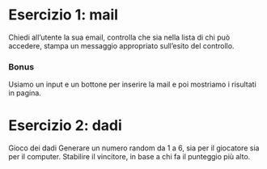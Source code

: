 # Esercizio 1: mail
Chiedi all’utente la sua email, controlla che sia nella lista di chi può accedere,
stampa un messaggio appropriato sull’esito del controllo.

### Bonus
Usiamo un input e un bottone per inserire la mail e poi mostriamo i risultati in pagina.

# Esercizio 2: dadi
Gioco dei dadi
Generare un numero random da 1 a 6, sia per il giocatore sia per il computer. Stabilire il vincitore, in base a chi fa il punteggio più alto.


